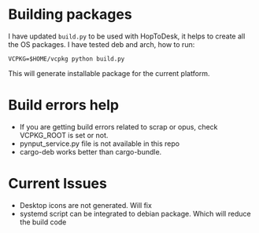 # Building packages

I have updated `build.py` to be used with HopToDesk, it helps to create all the OS packages. I have tested deb and arch,
how to run:

    VCPKG=$HOME/vcpkg python build.py

This will generate installable package for the current platform.

# Build errors help

* If you are getting build errors related to scrap or opus, check VCPKG_ROOT is set or not.
* pynput_service.py file is not available in this repo
* cargo-deb works better than cargo-bundle.

# Current Issues

* Desktop icons are not generated. Will fix
* systemd script can be integrated to debian package. Which will reduce the build code